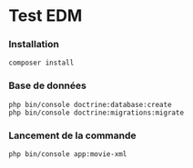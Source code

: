 # Test EDM

### Installation

    composer install

### Base de données

    php bin/console doctrine:database:create
    php bin/console doctrine:migrations:migrate

### Lancement de la commande

    php bin/console app:movie-xml